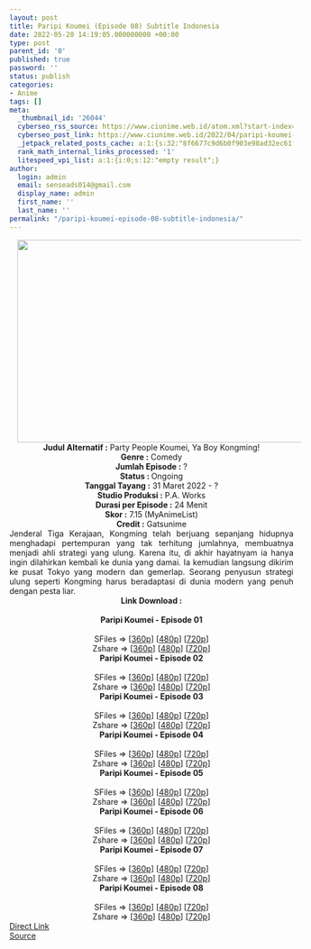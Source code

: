 ```yaml
---
layout: post
title: Paripi Koumei (Episode 08) Subtitle Indonesia
date: 2022-05-20 14:19:05.000000000 +00:00
type: post
parent_id: '0'
published: true
password: ''
status: publish
categories:
- Anime
tags: []
meta:
  _thumbnail_id: '26044'
  cyberseo_rss_source: https://www.ciunime.web.id/atom.xml?start-index=1
  cyberseo_post_link: https://www.ciunime.web.id/2022/04/paripi-koumei-subtitle-indonesia.html
  _jetpack_related_posts_cache: a:1:{s:32:"8f6677c9d6b0f903e98ad32ec61f8deb";a:2:{s:7:"expires";i:1655577432;s:7:"payload";a:3:{i:0;a:1:{s:2:"id";i:26947;}i:1;a:1:{s:2:"id";i:25951;}i:2;a:1:{s:2:"id";i:26832;}}}}
  rank_math_internal_links_processed: '1'
  litespeed_vpi_list: a:1:{i:0;s:12:"empty result";}
author:
  login: admin
  email: senseads014@gmail.com
  display_name: admin
  first_name: ''
  last_name: ''
permalink: "/paripi-koumei-episode-08-subtitle-indonesia/"
---
```

<div class="separator" style="clear: both; text-align: center;"><a href="https://blogger.googleusercontent.com/img/b/R29vZ2xl/AVvXsEgnL6UcrjGzhTnM7Zpz0nPX2W13jqZUQB_g2fgwn-huFC4hyLRjSerBko0l6U9sXXrAlXLfcDQZNuCj-HPhP7VafuKspZdKrcl2LuCjRqWFOzuQICqG1ssdiYJ1U_2bgqWxXv5SDmIXknpY3-zZNGe9DzMt2Bv56n1MCJXUvGmk0OtddxL-ziofbqSe/s1280/Paripi%20Koumei.jpeg" style="margin-left: 1em; margin-right: 1em;"><img border="0" data-original-height="720" data-original-width="1280" height="360" src="{{ site.baseurl }}/assets/2022/05/Paripi%20Koumei.jpeg" width="640" /></a></div>
<div class="separator" style="clear: both; text-align: center;"></div>
<div style="text-align: center;"><b>Judul</b><b><b> Alternatif</b> :</b> Party People Koumei,&nbsp;Ya Boy Kongming!</div>
<div style="text-align: center;"><b><b>Genre :</b></b> Comedy</div>
<div style="text-align: center;"><b>Jumlah Episode :</b> ?<br /><b>Status :&nbsp;</b>Ongoing<br /><b>Tanggal Tayang :</b>&nbsp;31 Maret 2022 - ?<br /><b>Studio Produksi :</b>&nbsp;P.A. Works<br /><b>Durasi per Episode :</b> 24 Menit</div>
<div style="text-align: center;"><b>Skor :</b> 7.15 (MyAnimeList)</div>
<div style="text-align: center;"><b>Credit :</b>&nbsp;Gatsunime</div>
<div style="text-align: center;"></div>
<div style="text-align: justify;">Jenderal Tiga Kerajaan, Kongming telah berjuang sepanjang hidupnya menghadapi pertempuran yang tak terhitung jumlahnya, membuatnya menjadi ahli strategi yang ulung. Karena itu, di akhir hayatnyam ia hanya ingin dilahirkan kembali ke dunia yang damai. Ia kemudian langsung dikirim ke pusat Tokyo yang modern dan gemerlap. Seorang penyusun strategi ulung seperti Kongming harus beradaptasi di dunia modern yang penuh dengan pesta liar.</div>
<div style="text-align: justify;"></div>
<div style="text-align: justify;"></div>
<div style="text-align: center;">
<div style="text-align: center;">
<div style="text-align: left;">
<div style="text-align: center;"><b>Link Download :</b></div>
<div style="text-align: center;"><b><br /></b></div>
<div style="text-align: center;"><span style="text-align: left;"><b>Paripi Koumei&nbsp;</b></span><b>- Episode 01</b></div>
<div style="text-align: center;"><b><br /></b></div>
<div style="text-align: center;">SFiles =&gt; [<a href="http://www.solidfiles.com/v/VKM7q62ymyLQk" target="_blank" rel="noopener">360p</a>] [<a href="http://www.solidfiles.com/v/VKM7qj4R2R4kP" target="_blank" rel="noopener">480p</a>] [<a href="http://www.solidfiles.com/v/BVWR6gZDaKQe6" target="_blank" rel="noopener">720p</a>]</div>
<div style="text-align: center;">Zshare =&gt; [<a href="https://www83.zippyshare.com/v/owbsdAwr/file.html" target="_blank" rel="noopener">360p</a>] [<a href="https://www83.zippyshare.com/v/ATwH2aKT/file.html" target="_blank" rel="noopener">480p</a>] [<a href="https://www83.zippyshare.com/v/kSvIcrmR/file.html" target="_blank" rel="noopener">720p</a>]</div>
<div style="text-align: center;"></div>
<div style="text-align: center;">
<div><span style="text-align: left;"><b>Paripi Koumei&nbsp;</b></span><b>- Episode 02</b></div>
<div><b><br /></b></div>
<div>SFiles =&gt; [<a href="http://www.solidfiles.com/v/3dAVpdLQr7LQD" target="_blank" rel="noopener">360p</a>] [<a href="http://www.solidfiles.com/v/pdLnK8yxWwwnz" target="_blank" rel="noopener">480p</a>] [<a href="http://www.solidfiles.com/v/a4yRQZm4ZvYMX" target="_blank" rel="noopener">720p</a>]</div>
<div>Zshare =&gt; [<a href="https://www91.zippyshare.com/v/hkqmBRp6/file.html" target="_blank" rel="noopener">360p</a>] [<a href="https://www91.zippyshare.com/v/NBVNX6Bl/file.html" target="_blank" rel="noopener">480p</a>] [<a href="https://www91.zippyshare.com/v/9O0HF1Ot/file.html" target="_blank" rel="noopener">720p</a>]</div>
<div></div>
<div>
<div><span style="text-align: left;"><b>Paripi Koumei&nbsp;</b></span><b>- Episode 03</b></div>
<div><b><br /></b></div>
<div>SFiles =&gt; [<a href="http://www.solidfiles.com/v/g6BdmdjBaxxkR" target="_blank" rel="noopener">360p</a>] [<a href="http://www.solidfiles.com/v/KnKkzQg4Xgg28" target="_blank" rel="noopener">480p</a>] [<a href="http://www.solidfiles.com/v/5dXjNg4xRBa4A" target="_blank" rel="noopener">720p</a>]</div>
<div>Zshare =&gt; [<a href="https://www60.zippyshare.com/v/J9NYgmAT/file.html" target="_blank" rel="noopener">360p</a>] [<a href="https://www60.zippyshare.com/v/s60VzxJF/file.html" target="_blank" rel="noopener">480p</a>] [<a href="https://www60.zippyshare.com/v/JzOW3fGZ/file.html" target="_blank" rel="noopener">720p</a>]</div>
</div>
<div></div>
<div>
<div><span style="text-align: left;"><b>Paripi Koumei&nbsp;</b></span><b>- Episode 04</b></div>
<div><b><br /></b></div>
<div>SFiles =&gt; [<a href="http://www.solidfiles.com/v/LKZe8P2Pnvx6x" target="_blank" rel="noopener">360p</a>] [<a href="http://www.solidfiles.com/v/2dNjLBLWXPn5q" target="_blank" rel="noopener">480p</a>] [<a href="http://www.solidfiles.com/v/pdZGwrP8v2k5e" target="_blank" rel="noopener">720p</a>]</div>
<div>Zshare =&gt; [<a href="https://www15.zippyshare.com/v/WfDHBL6Q/file.html" target="_blank" rel="noopener">360p</a>] [<a href="https://www15.zippyshare.com/v/bLiN5On1/file.html" target="_blank" rel="noopener">480p</a>] [<a href="https://www15.zippyshare.com/v/Ch6s4Xs5/file.html" target="_blank" rel="noopener">720p</a>]</div>
</div>
<div></div>
<div>
<div><span style="text-align: left;"><b>Paripi Koumei&nbsp;</b></span><b>- Episode 05</b></div>
<div><b><br /></b></div>
<div>SFiles =&gt; [<a href="http://www.solidfiles.com/v/BVp3WrGrv6AD4" target="_blank" rel="noopener">360p</a>] [<a href="http://www.solidfiles.com/v/y6kmLNDqyB2x2" target="_blank" rel="noopener">480p</a>] [<a href="http://www.solidfiles.com/v/6GeMXpxev4zKR" target="_blank" rel="noopener">720p</a>]</div>
<div>Zshare =&gt; [<a href="https://www72.zippyshare.com/v/19VL2dya/file.html" target="_blank" rel="noopener">360p</a>] [<a href="https://www72.zippyshare.com/v/19VL2dya/file.html" target="_blank" rel="noopener">480p</a>] [<a href="https://www72.zippyshare.com/v/2NXYkErv/file.html" target="_blank" rel="noopener">720p</a>]</div>
</div>
<div></div>
<div>
<div><span style="text-align: left;"><b>Paripi Koumei&nbsp;</b></span><b>- Episode 06</b></div>
<div><b><br /></b></div>
<div>SFiles =&gt; [<a href="http://www.solidfiles.com/v/2dPkNn7KeYn2e" target="_blank" rel="noopener">360p</a>] [<a href="http://www.solidfiles.com/v/pd2Y2p5yXjG2P" target="_blank" rel="noopener">480p</a>] [<a href="http://www.solidfiles.com/v/y6zYzjjV3DDmZ" target="_blank" rel="noopener">720p</a>]</div>
<div>Zshare =&gt; [<a href="https://www115.zippyshare.com/v/BPB3UCRd/file.html" target="_blank" rel="noopener">360p</a>] [<a href="https://www115.zippyshare.com/v/5SqjcNil/file.html" target="_blank" rel="noopener">480p</a>] [<a href="https://www115.zippyshare.com/v/TyeUa6Bt/file.html" target="_blank" rel="noopener">720p</a>]</div>
</div>
<div></div>
<div>
<div><span style="text-align: left;"><b>Paripi Koumei&nbsp;</b></span><b>- Episode 07</b></div>
<div><b><br /></b></div>
<div>SFiles =&gt; [<a href="https://www.mp4upload.com/1rcbigh61yw3" target="_blank" rel="noopener">360p</a>] [<a href="https://www.mp4upload.com/791woskd4bfx" target="_blank" rel="noopener">480p</a>] [<a href="https://www.mp4upload.com/u2gvv8d5vwu9" target="_blank" rel="noopener">720p</a>]</div>
<div>Zshare =&gt; [<a href="https://www57.zippyshare.com/v/1zYY5eqD/file.html" target="_blank" rel="noopener">360p</a>] [<a href="https://www57.zippyshare.com/v/Fpi9GAKp/file.html" target="_blank" rel="noopener">480p</a>] [<a href="https://www57.zippyshare.com/v/3a1Q4Zwh/file.html" target="_blank" rel="noopener">720p</a>]</div>
</div>
<div></div>
<div>
<div><span style="text-align: left;"><b>Paripi Koumei&nbsp;</b></span><b>- Episode 08</b></div>
<div><b><br /></b></div>
<div>SFiles =&gt; [<a href="http://www.solidfiles.com/v/DezymnAPBaz2d" target="_blank" rel="noopener">360p</a>] [<a href="http://www.solidfiles.com/v/kXrK2prXpZL2X" target="_blank" rel="noopener">480p</a>] [<a href="http://www.solidfiles.com/v/pdxXy8M8ZNr5m" target="_blank" rel="noopener">720p</a>]</div>
<div>Zshare =&gt; [<a href=" Paripi Koumei - Episode 07 SFiles =&gt; [360p] [480p] [720p] Zshare =&gt; [360p] [480p] [720p]" target="_blank" rel="noopener">360p</a>] [<a href="blank" target="_blank" rel="noopener">480p</a>] [<a href="https://www66.zippyshare.com/v/lm8XaXEt/file.html" target="_blank" rel="noopener">720p</a>]</div>
</div>
</div>
</div>
</div>
</div>
<link rel="stylesheet" href="https://cdnjs.cloudflare.com/ajax/libs/font-awesome/4.7.0/css/font-awesome.min.css" />
<div class="divbtn"> <a href="https://handymansurrender.com/fihup8buzv?key=94550f7ce39444073321dde3b8782f97" class="btn"><i class="fa fa-download"></i> Direct Link</a> <br /><a href="https://www.ciunime.web.id/2022/04/paripi-koumei-subtitle-indonesia.html">Source</a> </div>
